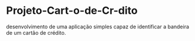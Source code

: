 # Projeto-Cart-o-de-Cr-dito
desenvolvimento de  uma aplicação simples capaz de identificar a bandeira de um cartão de crédito.
